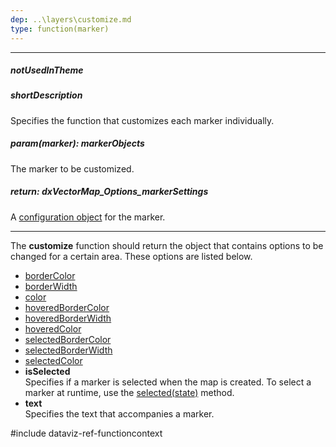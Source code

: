 ```yaml
---
dep: ..\layers\customize.md
type: function(marker)
---
```

---
##### notUsedInTheme

##### shortDescription
Specifies the function that customizes each marker individually.

##### param(marker): markerObjects
The marker to be customized.

##### return: dxVectorMap_Options_markerSettings
A [configuration object](/api-reference/20%20Data%20Visualization%20Widgets/dxVectorMap/1%20Configuration/markerSettings '/Documentation/ApiReference/Data_Visualization_Widgets/dxVectorMap/Configuration/markerSettings/') for the marker.

---
The **customize** function should return the object that contains options to be changed for a certain area. These options are listed below.

- [borderColor](/api-reference/20%20Data%20Visualization%20Widgets/dxVectorMap/1%20Configuration/markerSettings/borderColor.md '/Documentation/ApiReference/Data_Visualization_Widgets/dxVectorMap/Configuration/markerSettings/#borderColor')
- [borderWidth](/api-reference/20%20Data%20Visualization%20Widgets/dxVectorMap/1%20Configuration/markerSettings/borderWidth.md '/Documentation/ApiReference/Data_Visualization_Widgets/dxVectorMap/Configuration/markerSettings/#borderWidth')
- [color](/api-reference/20%20Data%20Visualization%20Widgets/dxVectorMap/1%20Configuration/markerSettings/color.md '/Documentation/ApiReference/Data_Visualization_Widgets/dxVectorMap/Configuration/markerSettings/#color')
- [hoveredBorderColor](/api-reference/20%20Data%20Visualization%20Widgets/dxVectorMap/1%20Configuration/markerSettings/hoveredBorderColor.md '/Documentation/ApiReference/Data_Visualization_Widgets/dxVectorMap/Configuration/markerSettings/#hoveredBorderColor')
- [hoveredBorderWidth](/api-reference/20%20Data%20Visualization%20Widgets/dxVectorMap/1%20Configuration/markerSettings/hoveredBorderWidth.md '/Documentation/ApiReference/Data_Visualization_Widgets/dxVectorMap/Configuration/markerSettings/#hoveredBorderWidth')
- [hoveredColor](/api-reference/20%20Data%20Visualization%20Widgets/dxVectorMap/1%20Configuration/markerSettings/hoveredColor.md '/Documentation/ApiReference/Data_Visualization_Widgets/dxVectorMap/Configuration/markerSettings/#hoveredColor')
- [selectedBorderColor](/api-reference/20%20Data%20Visualization%20Widgets/dxVectorMap/1%20Configuration/markerSettings/selectedBorderColor.md '/Documentation/ApiReference/Data_Visualization_Widgets/dxVectorMap/Configuration/markerSettings/#selectedBorderColor')
- [selectedBorderWidth](/api-reference/20%20Data%20Visualization%20Widgets/dxVectorMap/1%20Configuration/markerSettings/selectedBorderWidth.md '/Documentation/ApiReference/Data_Visualization_Widgets/dxVectorMap/Configuration/markerSettings/#selectedBorderWidth')
- [selectedColor](/api-reference/20%20Data%20Visualization%20Widgets/dxVectorMap/1%20Configuration/markerSettings/selectedColor.md '/Documentation/ApiReference/Data_Visualization_Widgets/dxVectorMap/Configuration/markerSettings/#selectedColor')
- **isSelected**    
Specifies if a marker is selected when the map is created. To select a marker at runtime, use the [selected(state)](/api-reference/20%20Data%20Visualization%20Widgets/dxVectorMap/7%20Map%20Elements/Marker/3%20Methods/selected(state).md '/Documentation/ApiReference/Data_Visualization_Widgets/dxVectorMap/Map_Elements/Marker/Methods/#selectedstate') method.
- **text**    
Specifies the text that accompanies a marker.

#include dataviz-ref-functioncontext